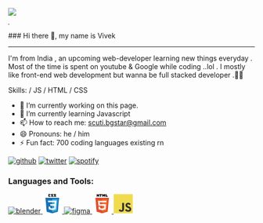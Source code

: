 ![](https://pbs.twimg.com/profile_banners/1611958524216766464/1673167912/1080x360)
<hr width=2px>
### Hi there 👋, my name is Vivek
<hr>
I'm from India , an upcoming web-developer learning new things everyday . Most of the time is spent on youtube & Google while coding ..lol . I mostly like front-end web development but wanna be full stacked developer .🐱‍🚀




Skills:  / JS / HTML / CSS

- 🔭 I’m currently working on this page. 
- 🌱 I’m currently learning Javascript 
- 📫 How to reach me: scuti.bgstar@gmail.com 
- 😄 Pronouns: he / him 
- ⚡ Fun fact: 700 coding languages existing rn 


[<img src='https://cdn.jsdelivr.net/npm/simple-icons@3.0.1/icons/github.svg' alt='github' height='40'>](https://github.com/vivekprajapati-exe)  [<img src='https://cdn.jsdelivr.net/npm/simple-icons@3.0.1/icons/twitter.svg' alt='twitter' height='40'>](https://twitter.com/luxomice)  [<img src='https://cdn.jsdelivr.net/npm/simple-icons@3.0.1/icons/spotify.svg' alt='spotify' height='40'>](https://open.spotify.com/user/31ex5ypryyesetfzpjeayt22sbfa?si=771bf31a6dcf43d8)  

<h3 align="left">Languages and Tools:</h3>
<p align="left"> <a href="https://www.blender.org/" target="_blank" rel="noreferrer"> <img src="https://download.blender.org/branding/community/blender_community_badge_white.svg" alt="blender" width="40" height="40"/> </a> <a href="https://www.w3schools.com/css/" target="_blank" rel="noreferrer"> <img src="https://raw.githubusercontent.com/devicons/devicon/master/icons/css3/css3-original-wordmark.svg" alt="css3" width="40" height="40"/> </a> <a href="https://www.figma.com/" target="_blank" rel="noreferrer"> <img src="https://www.vectorlogo.zone/logos/figma/figma-icon.svg" alt="figma" width="40" height="40"/> </a> <a href="https://www.w3.org/html/" target="_blank" rel="noreferrer"> <img src="https://raw.githubusercontent.com/devicons/devicon/master/icons/html5/html5-original-wordmark.svg" alt="html5" width="40" height="40"/> </a> <a href="https://developer.mozilla.org/en-US/docs/Web/JavaScript" target="_blank" rel="noreferrer"> <img src="https://raw.githubusercontent.com/devicons/devicon/master/icons/javascript/javascript-original.svg" alt="javascript" width="40" height="40"/> </a> </p>
